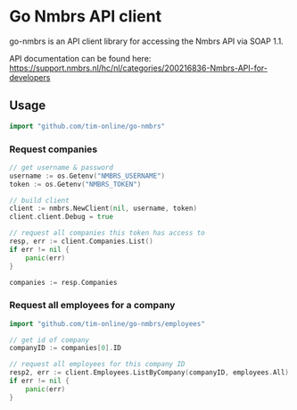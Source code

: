 # Go Nmbrs API client

go-nmbrs is an API client library for accessing the Nmbrs API via SOAP 1.1.

API documentation can be found here:
https://support.nmbrs.nl/hc/nl/categories/200216836-Nmbrs-API-for-developers

## Usage

``` go
import "github.com/tim-online/go-nmbrs"
```

### Request companies

``` go
// get username & password
username := os.Getenv("NMBRS_USERNAME")
token := os.Getenv("NMBRS_TOKEN")

// build client
client := nmbrs.NewClient(nil, username, token)
client.client.Debug = true

// request all companies this token has access to
resp, err := client.Companies.List()
if err != nil {
	panic(err)
}

companies := resp.Companies
```

### Request all employees for a company

``` go
import "github.com/tim-online/go-nmbrs/employees"

// get id of company
companyID := companies[0].ID

// request all employees for this company ID
resp2, err := client.Employees.ListByCompany(companyID, employees.All)
if err != nil {
	panic(err)
}
```
